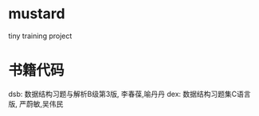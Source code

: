# mustard
tiny training project

书籍代码
==========
dsb: 数据结构习题与解析B级第3版, 李春葆,喻丹丹
dex: 数据结构习题集C语言版, 严蔚敏,吴伟民
